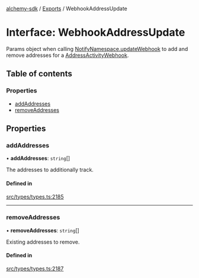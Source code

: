 [alchemy-sdk](../README.md) / [Exports](../modules.md) / WebhookAddressUpdate

# Interface: WebhookAddressUpdate

Params object when calling [NotifyNamespace.updateWebhook](../classes/NotifyNamespace.md#updatewebhook) to add and
remove addresses for a [AddressActivityWebhook](AddressActivityWebhook.md).

## Table of contents

### Properties

- [addAddresses](WebhookAddressUpdate.md#addaddresses)
- [removeAddresses](WebhookAddressUpdate.md#removeaddresses)

## Properties

### addAddresses

• **addAddresses**: `string`[]

The addresses to additionally track.

#### Defined in

[src/types/types.ts:2185](https://github.com/alchemyplatform/alchemy-sdk-js/blob/dc20ee4/src/types/types.ts#L2185)

___

### removeAddresses

• **removeAddresses**: `string`[]

Existing addresses to remove.

#### Defined in

[src/types/types.ts:2187](https://github.com/alchemyplatform/alchemy-sdk-js/blob/dc20ee4/src/types/types.ts#L2187)
